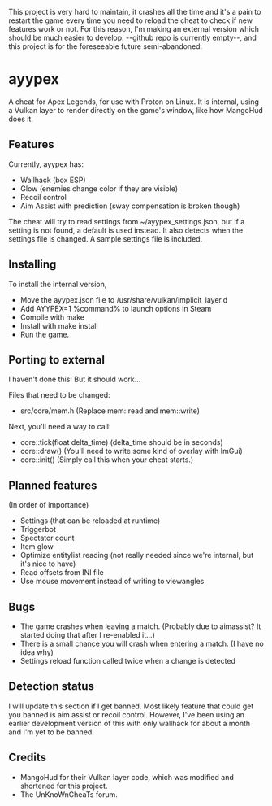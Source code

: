 This project is very hard to maintain, it crashes all the time and it's a pain to restart the game every time you need to reload the cheat to check if new features work or not. For this reason, I'm making an external version which should be much easier to develop: --github repo is currently empty--, and this project is for the foreseeable future semi-abandoned.

# ayypex

A cheat for Apex Legends, for use with Proton on Linux.
It is internal, using a Vulkan layer to render directly on the game's window, like how MangoHud does it.

## Features

Currently, ayypex has:

* Wallhack (box ESP)
* Glow (enemies change color if they are visible)
* Recoil control
* Aim Assist with prediction (sway compensation is broken though)

The cheat will try to read settings from ~/ayypex_settings.json, but if a setting is not found, a default is used instead. It also detects when the settings file is changed. A sample settings file is included.

## Installing

To install the internal version,

* Move the ayypex.json file to /usr/share/vulkan/implicit_layer.d
* Add AYYPEX=1 %command% to launch options in Steam
* Compile with make
* Install with make install
* Run the game.

## Porting to external
I haven't done this! But it should work...

Files that need to be changed:
* src/core/mem.h (Replace mem::read and mem::write)

Next, you'll need a way to call:
* core::tick(float delta_time) (delta_time should be in seconds)
* core::draw()                 (You'll need to write some kind of overlay with ImGui)
* core::init()                 (Simply call this when your cheat starts.)

## Planned features
(In order of importance)

* ~~Settings (that can be reloaded at runtime)~~
* Triggerbot
* Spectator count
* Item glow
* Optimize entitylist reading (not really needed since we're internal, but it's nice to have)
* Read offsets from INI file
* Use mouse movement instead of writing to viewangles

## Bugs

* The game crashes when leaving a match. (Probably due to aimassist? It started doing that after I re-enabled it...)
* There is a small chance you will crash when entering a match. (I have no idea why)
* Settings reload function called twice when a change is detected

## Detection status

I will update this section if I get banned. Most likely feature that could get you banned is aim assist or recoil control. However, I've been using an earlier development version of this with only wallhack for about a month and I'm yet to be banned.

## Credits

* MangoHud for their Vulkan layer code, which was modified and shortened for this project.
* The UnKnoWnCheaTs forum.
